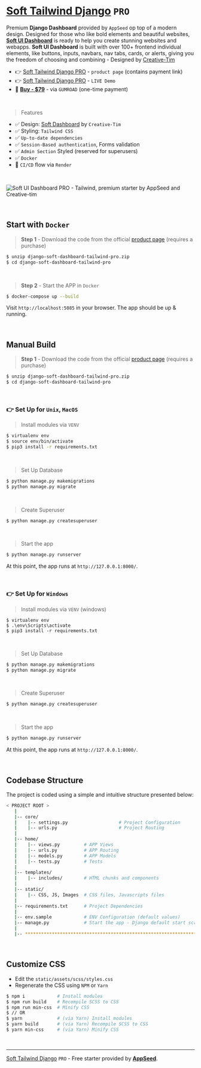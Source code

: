 # [Soft Tailwind Django](https://appseed.us/product/soft-dashboard-tailwind-pro/django/) `PRO`

Premium **Django Dashboard** provided by `AppSeed` op top of a modern design. 
Designed for those who like bold elements and beautiful websites, **[Soft UI Dashboard](https://appseed.us/product/soft-dashboard-tailwind-pro/django/django/)** is ready to help you create stunning websites and webapps. **Soft UI Dashboard** is built with over 100+ frontend individual elements, like buttons, inputs, navbars, nav tabs, cards, or alerts, giving you the freedom of choosing and combining - Designed by [Creative-Tim](https://www.creative-tim.com/?AFFILIATE=128200) 

- 👉 [Soft Tailwind Django PRO](https://appseed.us/product/soft-dashboard-tailwind-pro/django/) - `product page` (contains payment link)
- 👉 [Soft Tailwind Django PRO](https://django-soft-tailwind-pro.onrender.com/) - `LIVE Demo`
- 🛒 **[Buy - $79](https://appseed.gumroad.com/l/django-soft-tailwind)** - via `GUMROAD` (one-time payment)

<br />

> Features

- ✅ Design: [Soft Dashboard](https://www.creative-tim.com/product/soft-ui-dashboard-pro-tailwind?AFFILIATE=128200) by `Creative-Tim`
- ✅ Styling: `Tailwind CSS`
- ✅ `Up-to-date dependencies`
- ✅ `Session-Based authentication`, Forms validation
- ✅ `Admin Section` Styled (reserved for superusers)
- ✅ `Docker`
- 🚀 `CI/CD` flow via `Render`
  
<br />

![Soft UI Dashboard PRO - Tailwind, premium starter by AppSeed and Creative-tim](https://user-images.githubusercontent.com/51070104/227124855-012a9aaa-7556-4e7e-95ec-51c2b50c62d7.png)

<br /> 

## Start with `Docker`

> **Step 1** - Download the code from the official [product page](https://appseed.us/product/soft-dashboard-tailwind-pro/django/) (requires a purchase)

```bash
$ unzip django-soft-dashboard-tailwind-pro.zip
$ cd django-soft-dashboard-tailwind-pro
```

<br /> 

> **Step 2** - Start the APP in `Docker`

```bash
$ docker-compose up --build 
```

Visit `http://localhost:5085` in your browser. The app should be up & running.

<br />

## Manual Build

> **Step 1** - Download the code from the official [product page](https://appseed.us/product/soft-dashboard-tailwind-pro/django/) (requires a purchase)

```bash
$ unzip django-soft-dashboard-tailwind-pro.zip
$ cd django-soft-dashboard-tailwind-pro
```

<br />

### 👉 Set Up for `Unix`, `MacOS` 

> Install modules via `VENV`  

```bash
$ virtualenv env
$ source env/bin/activate
$ pip3 install -r requirements.txt
```

<br />

> Set Up Database

```bash
$ python manage.py makemigrations
$ python manage.py migrate
```

<br />

> Create Superuser

```bash
$ python manage.py createsuperuser
```

<br />

> Start the app

```bash
$ python manage.py runserver
```

At this point, the app runs at `http://127.0.0.1:8000/`. 

<br />

### 👉 Set Up for `Windows` 

> Install modules via `VENV` (windows) 

```
$ virtualenv env
$ .\env\Scripts\activate
$ pip3 install -r requirements.txt
```

<br />

> Set Up Database

```bash
$ python manage.py makemigrations
$ python manage.py migrate
```

<br />

> Create Superuser

```bash
$ python manage.py createsuperuser
```

<br />

> Start the app

```bash
$ python manage.py runserver
```

At this point, the app runs at `http://127.0.0.1:8000/`. 

<br />

## Codebase Structure

The project is coded using a simple and intuitive structure presented below:

```bash
< PROJECT ROOT >
   |
   |-- core/                            
   |    |-- settings.py                   # Project Configuration  
   |    |-- urls.py                       # Project Routing
   |
   |-- home/
   |    |-- views.py         # APP Views 
   |    |-- urls.py          # APP Routing
   |    |-- models.py        # APP Models 
   |    |-- tests.py         # Tests  
   |  
   |-- templates/
   |    |-- includes/        # HTML chunks and components   
   |
   |-- static/
   |    |-- CSS, JS, Images  # CSS files, Javascripts files   
   |
   |-- requirements.txt      # Project Dependencies
   |
   |-- env.sample            # ENV Configuration (default values)
   |-- manage.py             # Start the app - Django default start script
   |
   |-- ************************************************************************
```

<br />

## Customize CSS

- Edit the `static/assets/scss/styles.css`
- Regenerate the CSS using `NPM` or `Yarn`

```bash
$ npm i            # Install modules
$ npm run build    # Recompile SCSS to CSS
$ npm run min-css  # Minify CSS
$ // OR 
$ yarn             # (via Yarn) Install modules
$ yarn build       # (via Yarn) Recompile SCSS to CSS
$ yarn min-css     # (via Yarn) Minify CSS
```

<br />

---
[Soft Tailwind Django](https://appseed.us/product/soft-dashboard-tailwind-pro/django/) `PRO` - Free starter provided by **[AppSeed](https://appseed.us/)**.
